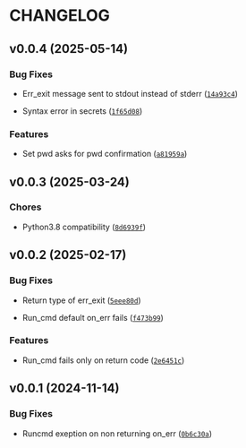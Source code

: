 # CHANGELOG


## v0.0.4 (2025-05-14)

### Bug Fixes

- Err_exit message sent to stdout instead of stderr
  ([`14a93c4`](https://github.com/teshanshanuka/some-utils/commit/14a93c45952383a68f838e7a42c55d7e35825871))

- Syntax error in secrets
  ([`1f65d08`](https://github.com/teshanshanuka/some-utils/commit/1f65d0819a7b23512a760f36d6ff4547ce81b061))

### Features

- Set pwd asks for pwd confirmation
  ([`a81959a`](https://github.com/teshanshanuka/some-utils/commit/a81959ac4dddb9a83c7a8ae344a9546fc4d0641b))


## v0.0.3 (2025-03-24)

### Chores

- Python3.8 compatibility
  ([`8d6939f`](https://github.com/teshanshanuka/some-utils/commit/8d6939f02f94248ab9e422b33329cce8c3c23a54))


## v0.0.2 (2025-02-17)

### Bug Fixes

- Return type of err_exit
  ([`5eee80d`](https://github.com/teshanshanuka/some-utils/commit/5eee80dccfe3bb43e827c15e92080e6791ff72f3))

- Run_cmd default on_err fails
  ([`f473b99`](https://github.com/teshanshanuka/some-utils/commit/f473b991461b33516e3e1c0da9cc30c6e4c35b7c))

### Features

- Run_cmd fails only on return code
  ([`2e6451c`](https://github.com/teshanshanuka/some-utils/commit/2e6451c2590ec2e98fbf4c65c29a764a044b9b50))


## v0.0.1 (2024-11-14)

### Bug Fixes

- Runcmd exeption on non returning on_err
  ([`0b6c30a`](https://github.com/teshanshanuka/some-utils/commit/0b6c30aa03b56fe82ba3a8882c8df5519a7ccb73))
